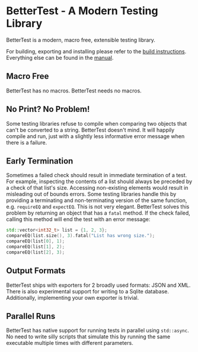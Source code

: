 # BetterTest - A Modern Testing Library

BetterTest is a modern, macro free, extensible testing library.

For building, exporting and installing please refer to the [build instructions](build_instructions.md). Everything else
can be found in the [manual](https://github.com/TimZoet/BetterTest-manual).

## Macro Free

BetterTest has no macros. BetterTest needs no macros.

## No Print? No Problem!

Some testing libraries refuse to compile when comparing two objects that can't be converted to a string. BetterTest
doesn't mind. It will happily compile and run, just with a slightly less informative error message when there is a
failure.

## Early Termination

Sometimes a failed check should result in immediate termination of a test. For example, inspecting the contents of a
list should always be preceded by a check of that list's size. Accessing non-existing elements would result in
misleading out of bounds errors. Some testing libraries handle this by providing a terminating and non-terminating
version of the same function, e.g. `requireEQ` and `expectEQ`. This is not very elegant. BetterTest solves
this problem by returning an object that has a `fatal` method. If the check failed, calling this method will end
the test with an error message:

```cpp
std::vector<int32_t> list = {1, 2, 3};
compareEQ(list.size(), 3).fatal("List has wrong size.");
compareEQ(list[0], 1);
compareEQ(list[1], 2);
compareEQ(list[2], 3);
```

## Output Formats

BetterTest ships with exporters for 2 broadly used formats: JSON and XML. There is also experimental support for writing
to a Sqlite database. Additionally, implementing your own exporter is trivial.

## Parallel Runs

BetterTest has native support for running tests in parallel using `std::async`. No need to write silly scripts
that simulate this by running the same executable multiple times with different parameters.
